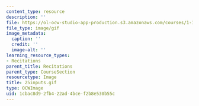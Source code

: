 ```yaml
---
content_type: resource
description: ''
file: https://ol-ocw-studio-app-production.s3.amazonaws.com/courses/1-124j-foundations-of-software-engineering-fall-2000/1cbac8d92fb422ad4bcef2b8e530b55c_25inputs.gif
file_type: image/gif
image_metadata:
  caption: ''
  credit: ''
  image-alt: ''
learning_resource_types:
- Recitations
parent_title: Recitations
parent_type: CourseSection
resourcetype: Image
title: 25inputs.gif
type: OCWImage
uid: 1cbac8d9-2fb4-22ad-4bce-f2b8e530b55c
---
```

